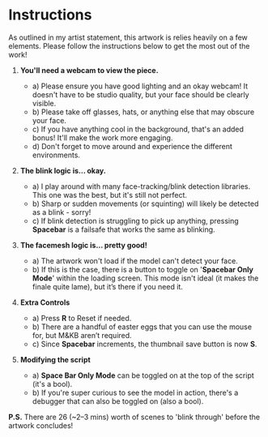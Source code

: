 # Instructions

As outlined in my artist statement, this artwork is relies heavily on a few elements. Please follow the instructions below to get the most out of the work! 

1. **You'll need a webcam to view the piece.**  
    - a) Please ensure you have good lighting and an okay webcam! It doesn't have to be studio quality, but your face should be clearly visible.
    - b) Please take off glasses, hats, or anything else that may obscure your face.
    - c) If you have anything cool in the background, that's an added bonus! It'll make the work more engaging.
    - d) Don't forget to move around and experience the different environments.

2. **The blink logic is... okay.**  
    - a) I play around with many face-tracking/blink detection libraries. This one was the best, but it's still not perfect.
    - b) Sharp or sudden movements (or squinting) will likely be detected as a blink - sorry!  
    - c) If blink detection is struggling to pick up anything, pressing **Spacebar** is a failsafe that works the same as blinking.

3. **The facemesh logic is... pretty good!**  
    - a) The artwork won't load if the model can't detect your face. 
    - b) If this is the case, there is a button to toggle on '**Spacebar Only Mode**' within the loading screen. This mode isn't ideal (it makes the finale quite lame), but it’s there if you need it.

4. **Extra Controls**  
    - a) Press **R** to Reset if needed.
    - b) There are a handful of easter eggs that you can use the mouse for, but M&KB aren’t required.
    - c) Since **Spacebar** increments, the thumbnail save button is now **S**.

5. **Modifying the script**  
    - a) **Space Bar Only Mode** can be toggled on at the top of the script (it's a bool).
    - b) If you're super curious to see the model in action, there's a debugger that can also be toggled on (also a bool).

**P.S.** There are 26 (~2–3 mins) worth of scenes to 'blink through' before the artwork concludes!